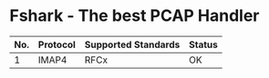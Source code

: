# Fshark - The best PCAP Handler

No. | Protocol | Supported Standards | Status
--- | -------- | ------------------- | --- 
1 | IMAP4 | RFCx | OK
